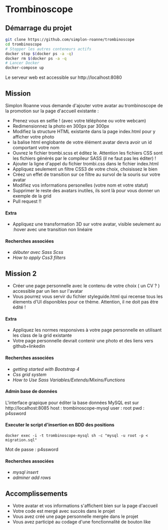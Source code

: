 # Trombinoscope

## Démarrage du projet

```bash
git clone https://github.com/simplon-roanne/trombinoscope
cd trombinoscope
# Stopper les autres conteneurs actifs
docker stop $(docker ps -a -q)
docker rm $(docker ps -a -q
# Lancer Docker
docker-compose up
```
Le serveur web est accessible sur http://localhost:8080

## Mission
Simplon Roanne vous demande d'ajouter votre avatar au trombinoscope de la promotion sur la page d'accueil existante :
* Prenez vous en selfie ! (avec votre téléphone ou votre webcam)
* Redimensionnez la photo en 300px par 300px
* Modifiez la structure HTML existante dans la page index.html pour y afficher votre photo
* la balise html englobante <a> de votre élément avatar devra avoir un id comportant votre nom
* Ouvrez le fichier trombi.scss et éditez le. Attention les fichiers CSS sont les fichiers générés par le compileur SASS (il ne faut pas les éditer) !
* Ajouter la ligne d'appel du fichier trombi.css dans le fichier index.html
* Appliquez seulement un filtre CSS3 de votre choix, choisissez le bien
* Créez un effet de transition sur ce filtre au survol de la souris sur votre avatar
* Modifiez vos informations personelles (votre nom et votre statut)
* Supprimer le reste des avatars inutiles, ils sont là pour vous donner un exemple de la grid
* Pull request !!

#### Extra
* Appliquez une transformation 3D sur votre avatar, visible seulement au :hover avec une transition non linéaire

#### Recherches associées
* _débuter avec Sass Scss_
* _How to apply Css3 filters_

## Mission 2 
* Créer une page personnelle avec le contenu de votre choix ( un CV ? ) accessible par un lien sur l'avatar
* Vous pourrez vous servir du fichier styleguide.html qui recense tous les élements d'UI disponibles pour ce thème. Attention, il ne doit pas être édité !

#### Extra
* Appliquez les normes responsives à votre page personnelle en utilisant les class de la grid existante
* Votre page personnelle devrait contenir une photo et des liens vers github+linkedin

#### Recherches associées
* _getting started with Bootstrap 4_
* _Css grid system_
* _How to Use Sass Variables/Extends/Mixins/Functions_

#### Admin base de données
L'interface grapique pour éditer la base données MySQL est sur http://localhost:8085
host : trombinoscope-mysql
user : root
pwd : p4ssword

#### Executer le script d'insertion en BDD des positions
```
docker exec -i -t trombinoscope-mysql sh -c "mysql -u root -p < migration.sql"
```
Mot de passe : p4ssword

#### Recherches associées
* _mysql insert_
* _adminer add rows_

## Accomplissements
* Votre avatar et vos informations s'affichent bien sur la page d'accueil
* Votre code est mergé avec succès dans le projet
* Vous avez créé une page personnelle mergée dans le projet
* Vous avez participé au codage d'une fonctionnalité de bouton like
